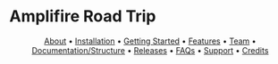 # Amplifire Road Trip

<p align="center">
  <a href="#About">About</a> •
  <a href="#Installation">Installation</a> •
  <a href="#getting-started">Getting Started</a> •
  <a href="#Features">Features</a> •
  <a href="#Team">Team</a> •
  <a href="#documentationstructure">Documentation/Structure</a> •
    <a href="#Releases">Releases</a> •
    <a href="#FAQ">FAQs</a> •
      <a href="#Support">Support</a> •
  <a href="#Credits">Credits</a> 
</p>
